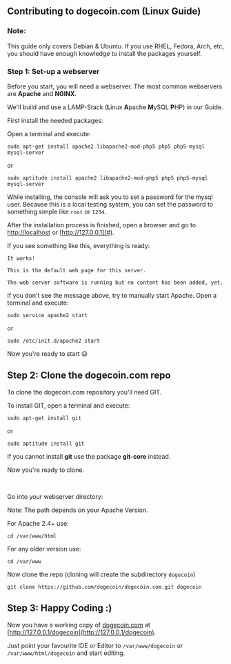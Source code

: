 ## Contributing to dogecoin.com (Linux Guide)



### Note:
This guide only covers Debian & Ubuntu.
If you use RHEL, Fedora, Arch, etc, you should have enough knowledge to install the packages yourself.

### Step 1: Set-up a webserver

Before you start, you will need a webserver. The most common webservers are **Apache** and **NGINX**.

We'll build and use a LAMP-Stack (**L**inux **A**pache **M**ySQL **P**HP) in our Guide.

First install the needed packages:

Open a terminal and execute:

    sudo apt-get install apache2 libapache2-mod-php5 php5 php5-mysql mysql-server 
    
or
    
    sudo aptitude install apache2 libapache2-mod-php5 php5 php5-mysql mysql-server 

While installing, the console will ask you to set a password for the mysql user.
Because this is a local testing system, you can set the password to something simple like `root` or `1234`.

After the installation process is finished, open a browser and go to [http://localhost](http://localhost) or [http://127.0.0.1](#).

If you see something like this, everything is ready:
    
    It works!

    This is the default web page for this server.

    The web server software is running but no content has been added, yet.
  
If you don't see the message above, try to manually start Apache. Open a terminal and execute:

    sudo service apache2 start 

or

    sudo /etc/init.d/apache2 start
    
Now you're ready to start :smiley:

## Step 2: Clone the dogecoin.com repo

To clone the dogecoin.com repository you'll need GIT.

To install GIT, open a terminal and execute:
  
    sudo apt-get install git

or

    sudo aptitude install git
    
If you cannot install **git** use the package **git-core** instead.

Now you're ready to clone.

<br />

Go into your webserver directory:

Note: The path depends on your Apache Version.

For Apache 2.4+ use:

    cd /var/www/html

For any older version use:

    cd /var/www
    
Now clone the repo (cloning will create the subdirectory `dogecoin`)

    git clone https://github.com/dogecoin/dogecoin.com.git dogecoin
    
## Step 3: Happy Coding :)

Now you have a working copy of [dogecoin.com](http://dogecoin.com) at [http://127.0.0.1/dogecoin](http://127.0.0.1/dogecoin).

Just point your favourite IDE or Editor to `/var/www/dogecoin` or `/var/www/html/dogecoin` and start editing.
